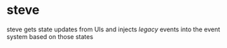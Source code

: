 # steve
steve gets state updates from UIs and injects _legacy_ events into the event system based on those states
